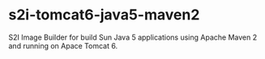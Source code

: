 # s2i-tomcat6-java5-maven2
S2I Image Builder for build Sun Java 5 applications using Apache Maven 2 and running on Apace Tomcat 6.
